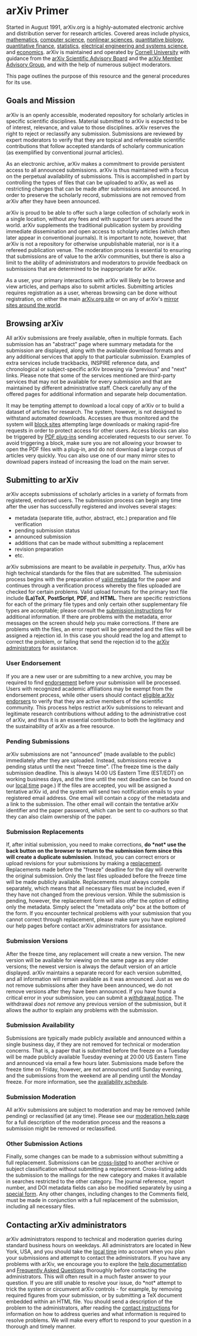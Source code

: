 arXiv Primer
============

Started in August 1991, arXiv.org is a
highly-automated electronic archive and distribution server for research
articles. Covered areas include physics, [mathematics](/archive/math),
[computer science](/archive/cs), [nonlinear sciences](/archive/nlin),
[quantitative biology](/archive/q-bio), [quantitative
finance](/archive/q-fin), [statistics](/archive/stat), [electrical
engineering and systems science](/archive/eess), and
[economics](/archive/econ). arXiv is maintained and operated by 
[Cornell University](https://www.cornell.edu/) with
guidance from the [arXiv Scientific Advisory
Board](/help/scientific_ad_board) and the [arXiv Member Advisory
Group](https://confluence.cornell.edu/display/arxivpub/Member+Advisory+Board), and with the help
of numerous subject moderators.

This page outlines the purpose of this resource and the general
procedures for its use.

Goals and Mission
-----------------

arXiv is an openly accessible, moderated repository for scholarly
articles in specific scientific disciplines. Material submitted to arXiv
is expected to be of interest, relevance, and value to those
disciplines. arXiv reserves the right to reject or reclassify any
submission. Submissions are reviewed by expert moderators to verify that
they are topical and refereeable scientific contributions that follow
accepted standards of scholarly communication (as exemplified by
conventional journal articles).

As an electronic archive, arXiv makes a commitment to provide persistent
access to all announced submissions. arXiv is thus maintained with a
focus on the perpetual availability of submissions. This is accomplished
in part by controlling the types of files that can be uploaded to arXiv,
as well as restricting changes that can be made after submissions are
announced. In order to preserve the scholarly record, submissions are
not removed from arXiv after they have been announced.

arXiv is proud to be able to offer such a large collection of scholarly
work in a single location, without any fees and with support for users
around the world. arXiv supplements the traditional publication system
by providing immediate dissemination and open access to scholarly
articles (which often later appear in conventional journals). It is
important to note, however, that arXiv is not a repository for otherwise
unpublishable material, nor is it a refereed publication venue. The
moderation process is essential to ensuring that submissions are of
value to the arXiv communities, but there is also a limit to the ability
of administrators and moderators to provide feedback on submissions that
are determined to be inappropriate for arXiv.

As a user, your primary interactions with arXiv will likely be to browse
and view articles, and perhaps also to submit articles. Submitting
articles requires registration as a user, whereas browsing can be done
without registration, on either the main [arXiv.org
site](http://arxiv.org) or on any of arXiv's [mirror sites around the
world](/help/mirrors).

Browsing arXiv
--------------

All arXiv submissions are freely available, often in multiple formats.
Each submission has an "abstract" page where summary metadata for the
submission are displayed, along with the available download formats and
any additional services that apply to that particular submission.
Examples of extra services include trackbacks, INSPIRE reference data,
and chronological or subject-specific arXiv browsing via "previous" and
"next" links. Please note that some of the services mentioned are
third-party services that may not be available for every submission and
that are maintained by different administrative staff. Check carefully
any of the offered pages for additional information and separate help
documentation.

It may be tempting attempt to download a local copy of arXiv or to build
a dataset of articles for research. The system, however, is not designed
to withstand automated downloads. Accesses are thus monitored and the
system will [block sites](../RobotsBeware.html) attempting large
downloads or making rapid-fire requests in order to protect access for
other users. Access blocks can also be triggered by [PDF
plug-ins](pdf#plugin) sending accelerated requests to our server. To
avoid triggering a block, make sure you are not allowing your browser to
open the PDF files with a plug-in, and do not download a large corpus of
articles very quickly. You can also use one of our many mirror sites to
download papers instead of increasing the load on the main server.

Submitting to arXiv
-------------------

arXiv accepts submissions of scholarly articles in a variety of formats
from registered, endorsed users. The submission process can begin any
time after the user has successfully registered and involves several
stages:

-   metadata (separate title, author, abstract, etc.) preparation and
    file verification
-   pending submission status
-   announced submission
-   additions that can be made without submitting a replacement
-   revision preparation
-   etc.

arXiv submissions are meant to be available *in perpetuity*. Thus, arXiv
has high technical standards for the files that are submitted. The
submission process begins with the preparation of [valid metadata](prep)
for the paper and continues through a verification process whereby the
files uploaded are checked for certain problems. Valid upload formats
for the primary text file include **(La)TeX**, **PostScript**, **PDF**,
and **HTML**. There are specific restrictions for each of the primary
file types and only certain other supplementary file types are
acceptable; please consult the [submission instructions](submit) for
additional information. If there are problems with the metadata, error
messages on the screen should help you make corrections. If there are
problems with the files, an error report will be generated and the files
will be assigned a rejection id. In this case you should read the log
and attempt to correct the problem, or failing that send the rejection
id to the [arXiv administrators](contact) for assistance.

### User Endorsement

If you are a new user or are submitting to a new archive, you may be
required to find [endorsement](endorsement) before your submission will
be processed. Users with recognized academic affiliations may be exempt
from the endorsement process, while other users should contact [eligible
arXiv endorsers](endorsement#request) to verify that they are active
members of the scientific community. This process helps restrict arXiv
submissions to relevant and legitimate research contributions without
adding to the administrative cost of arXiv, and thus it is an essential
contribution to both the legitimacy and the sustainability of arXiv as a
free resource.

### Pending Submissions

arXiv submissions are not "announced" (made available to the public)
immediately after they are uploaded. Instead, submissions receive a
pending status until the next "freeze time". (The freeze time is the
daily submission deadline. This is always 14:00 US Eastern Time
(EST/EDT) on working business days, and the time until the next deadline
can be found on our [local time](../localtime) page.) If the files are
accepted, you will be assigned a tentative arXiv id, and the system will
send two notification emails to your registered email address. One email
will contain a copy of the metadata and a link to the submission. The
other email will contain the tentative arXiv identifier and the paper
password, which can be sent to co-authors so that they can also claim
ownership of the paper.

### Submission Replacements

If, after initial submission, you need to make corrections, **do \*not\*
use the back button on the browser to return to the submission form
since this will create a duplicate submission**. Instead, you can
correct errors or upload revisions for your submissions by making a
[replacement](replace). Replacements made before the "freeze" deadline
for the day will overwrite the original submission. Only the last files
uploaded before the freeze time will be made publicly available.
Replacements must always compile separately, which means that all
necessary files must be included, even if they have not changed from the
previous version. While the submission is pending, however, the
replacement form will also offer the option of editing only the
metadata. Simply select the "metadata only" box at the bottom of the
form. If you encounter technical problems with your submission that you
cannot correct through replacement, please make sure you have explored
our help pages before contact arXiv administrators for assistance.

### Submission Versions

After the freeze time, any replacement will create a new version. The
new version will be available for viewing on the same page as any older
versions; the newest version is always the default version of an article
displayed. arXiv maintains a separate record for each version submitted,
and all information will remain available as it was announced. Just as
we do not remove submissions after they have been announced, we do not
remove versions after they have been announced. If you have found a
critical error in your submission, you can submit a [withdrawal
notice](withdraw). The withdrawal *does not remove* any previous version
of the submission, but it allows the author to explain any problems with
the submission.

### Submission Availability

Submissions are typically made publicly available and announced within a
single business day, if they are not removed for technical or moderation
concerns. That is, a paper that is submitted before the freeze on a
Tuesday will be made publicly available Tuesday evening at 20:00 US
Eastern Time and announced via email a few hours later. Submissions made
before the freeze time on Friday, however, are not announced until
Sunday evening, and the submissions from the weekend are all pending
until the Monday freeze. For more information, see the [availability
schedule](submit#availability).

### Submission Moderation

All arXiv submissions are subject to moderation and may be removed
(while pending) or reclassified (at any time). Please see our
[moderation help page](moderation) for a full description of the
moderation process and the reasons a submission might be removed or
reclassified.

### Other Submission Actions

Finally, some changes can be made to a submission without submitting a
full replacement. Submissions can be [cross-listed](cross) to another
archive or subject classification without submitting a replacement.
Cross-listing adds the submission to the mailings for the new category
and makes it available in searches restricted to the other category. The
journal reference, report number, and DOI metadata fields can also be
modified separately by using a [special form](jref). Any other changes,
including changes to the Comments field, must be made in conjunction
with a full replacement of the submission, including all necessary
files.

Contacting arXiv administrators
-------------------------------

arXiv administrators respond to technical and moderation queries during
standard business hours on weekdays. All administrators are located in
New York, USA, and you should take the [local time](../localtime) into
account when you plan your submissions and attempt to contact the
administrators. If you have any problems with arXiv, we encourage you to
explore the [help documentation](toc) and [Frequently Asked
Questions](faq/index) thoroughly before contacting the administrators.
This will often result in a much faster answer to your question. If you
are still unable to resolve your issue, do \*not\* attempt to trick the
system or circumvent arXiv controls - for example, by removing required
figures from your submission, or by submitting a TeX document embedded
within an HTML file. You should send a description of the problem to the
administrators, after reading the [contact instructions](contact) for
information on how to address queries and what information is required
to resolve problems. We will make every effort to respond to your
question in a thorough and timely manner.
